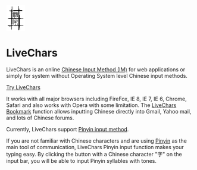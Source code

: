 ![Logo](/images/small_logo.gif)
# LiveChars

LiveChars is an online [Chinese Input Method (IM)](http://en.wikipedia.org/wiki/Chinese_input_methods_for_computers)
for web applications or simply for system without Operating System level Chinese input methods. 

[Try LiveChars](http://www.livechars.com/notepad.php)

It works with all major browsers including FireFox, IE 8, IE 7, IE 6, Chrome, 
Safari and also works with Opera with some limitation. The 
[LiveChars Bookmark](http://www.livechars.com) function allows inputting Chinese directly into Gmail, Yahoo mail, and 
lots of Chinese forums.

Currently, LiveChars support [Pinyin input method](http://en.wikipedia.org/wiki/Pinyin_method).

If you are not familiar with Chinese characters and are using [Pinyin](http://en.wikipedia.org/wiki/Pinyin)
as the main tool of communication, LiveChars Pinyin input function
makes your typing easy. By clicking the button with a Chinese character "字"
on the input bar, you will be able to input Pinyin syllables with tones. 
